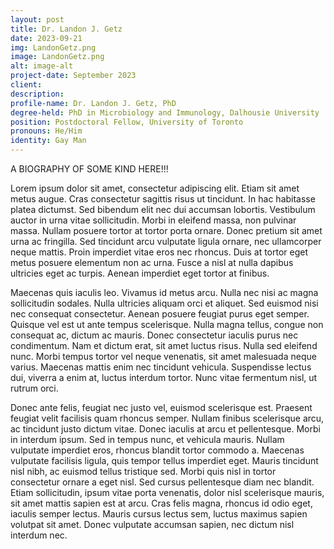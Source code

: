 ```yaml
---
layout: post
title: Dr. Landon J. Getz
date: 2023-09-21
img: LandonGetz.png
image: LandonGetz.png
alt: image-alt
project-date: September 2023
client: 
description:
profile-name: Dr. Landon J. Getz, PhD
degree-held: PhD in Microbiology and Immunology, Dalhousie University
position: Postdoctoral Fellow, University of Toronto
pronouns: He/Him
identity: Gay Man
---
```


A BIOGRAPHY OF SOME KIND HERE!!!

 Lorem ipsum dolor sit amet, consectetur adipiscing elit. Etiam sit amet metus augue. Cras consectetur sagittis risus ut tincidunt. In hac habitasse platea dictumst. Sed bibendum elit nec dui accumsan lobortis. Vestibulum auctor in urna vitae sollicitudin. Morbi in eleifend massa, non pulvinar massa. Nullam posuere tortor at tortor porta ornare. Donec pretium sit amet urna ac fringilla. Sed tincidunt arcu vulputate ligula ornare, nec ullamcorper neque mattis. Proin imperdiet vitae eros nec rhoncus. Duis at tortor eget metus posuere elementum non ac urna. Fusce a nisl at nulla dapibus ultricies eget ac turpis. Aenean imperdiet eget tortor at finibus.

Maecenas quis iaculis leo. Vivamus id metus arcu. Nulla nec nisi ac magna sollicitudin sodales. Nulla ultricies aliquam orci et aliquet. Sed euismod nisi nec consequat consectetur. Aenean posuere feugiat purus eget semper. Quisque vel est ut ante tempus scelerisque. Nulla magna tellus, congue non consequat ac, dictum ac mauris. Donec consectetur iaculis purus nec condimentum. Nam et dictum erat, sit amet luctus risus. Nulla sed eleifend nunc. Morbi tempus tortor vel neque venenatis, sit amet malesuada neque varius. Maecenas mattis enim nec tincidunt vehicula. Suspendisse lectus dui, viverra a enim at, luctus interdum tortor. Nunc vitae fermentum nisl, ut rutrum orci.

Donec ante felis, feugiat nec justo vel, euismod scelerisque est. Praesent feugiat velit facilisis quam rhoncus semper. Nullam finibus scelerisque arcu, ac tincidunt justo dictum vitae. Donec iaculis at arcu et pellentesque. Morbi in interdum ipsum. Sed in tempus nunc, et vehicula mauris. Nullam vulputate imperdiet eros, rhoncus blandit tortor commodo a. Maecenas vulputate facilisis ligula, quis tempor tellus imperdiet eget. Mauris tincidunt nisl nibh, ac euismod tellus tristique sed. Morbi quis nisl in tortor consectetur ornare a eget nisl. Sed cursus pellentesque diam nec blandit. Etiam sollicitudin, ipsum vitae porta venenatis, dolor nisl scelerisque mauris, sit amet mattis sapien est at arcu. Cras felis magna, rhoncus id odio eget, iaculis semper lectus. Mauris cursus lectus sem, luctus maximus sapien volutpat sit amet. Donec vulputate accumsan sapien, nec dictum nisl interdum nec. 
